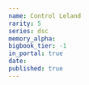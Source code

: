 ```yaml
---
name: Control Leland
rarity: 5
series: dsc
memory_alpha:
bigbook_tier: -1
in_portal: true
date:
published: true
---
```



